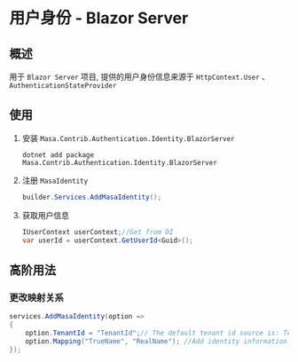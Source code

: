 # 用户身份 - Blazor Server

## 概述

用于 `Blazor Server` 项目, 提供的用户身份信息来源于 `HttpContext.User` 、 `AuthenticationStateProvider` 

## 使用

1. 安装 `Masa.Contrib.Authentication.Identity.BlazorServer`

   ```shell 终端
   dotnet add package Masa.Contrib.Authentication.Identity.BlazorServer
   ```

2. 注册 `MasaIdentity`

   ```csharp Program.cs
   builder.Services.AddMasaIdentity();
   ```

3. 获取用户信息

   ```csharp
   IUserContext userContext;//Get from DI
   var userId = userContext.GetUserId<Guid>();
   ```

## 高阶用法

### 更改映射关系

```csharp
services.AddMasaIdentity(option =>
{
    option.TenantId = "TenantId";// The default tenant id source is: TenantId
    option.Mapping("TrueName", "RealName"); //Add identity information 'TrueName', and set the original information to: 'RealName'
});
```